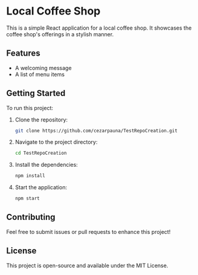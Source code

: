 # Local Coffee Shop

This is a simple React application for a local coffee shop. It showcases the coffee shop's offerings in a stylish manner.

## Features
- A welcoming message
- A list of menu items

## Getting Started
To run this project:
1. Clone the repository:
   ```bash
   git clone https://github.com/cezarpauna/TestRepoCreation.git
   ```
2. Navigate to the project directory:
   ```bash
   cd TestRepoCreation
   ```
3. Install the dependencies:
   ```bash
   npm install
   ```
4. Start the application:
   ```bash
   npm start
   ```

## Contributing
Feel free to submit issues or pull requests to enhance this project! 

## License
This project is open-source and available under the MIT License.